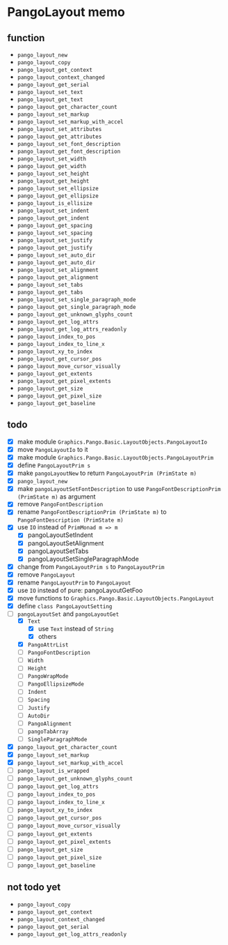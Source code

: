 PangoLayout memo
================

function
--------

* `pango_layout_new`
* `pango_layout_copy`
* `pango_layout_get_context`
* `pango_layout_context_changed`
* `pango_layout_get_serial`
* `pango_layout_set_text`
* `pango_layout_get_text`
* `pango_layout_get_character_count`
* `pango_layout_set_markup`
* `pango_layout_set_markup_with_accel`
* `pango_layout_set_attributes`
* `pango_layout_get_attributes`
* `pango_layout_set_font_description`
* `pango_layout_get_font_description`
* `pango_layout_set_width`
* `pango_layout_get_width`
* `pango_layout_set_height`
* `pango_layout_get_height`
* `pango_layout_set_ellipsize`
* `pango_layout_get_ellipsize`
* `pango_layout_is_ellisize`
* `pango_layout_set_indent`
* `pango_layout_get_indent`
* `pango_layout_get_spacing`
* `pango_layout_set_spacing`
* `pango_layout_set_justify`
* `pango_layout_get_justify`
* `pango_layout_set_auto_dir`
* `pango_layout_get_auto_dir`
* `pango_layout_set_alignment`
* `pango_layout_get_alignment`
* `pango_layout_set_tabs`
* `pango_layout_get_tabs`
* `pango_layout_set_single_paragraph_mode`
* `pango_layout_get_single_paragraph_mode`
* `pango_layout_get_unknown_glyphs_count`
* `pango_layout_get_log_attrs`
* `pango_layout_get_log_attrs_readonly`
* `pango_layout_index_to_pos`
* `pango_layout_index_to_line_x`
* `pango_layout_xy_to_index`
* `pango_layout_get_cursor_pos`
* `pango_layout_move_cursor_visually`
* `pango_layout_get_extents`
* `pango_layout_get_pixel_extents`
* `pango_layout_get_size`
* `pango_layout_get_pixel_size`
* `pango_layout_get_baseline`

todo
----

* [x] make module `Graphics.Pango.Basic.LayoutObjects.PangoLayoutIo`
* [x] move `PangoLayoutIo` to it
* [x] make module `Graphics.Pango.Basic.LayoutObjects.PangoLayoutPrim`
* [x] define `PangoLayoutPrim s`
* [x] make `pangoLayoutNew` to return `PangoLayoutPrim (PrimState m)`
* [x] `pango_layout_new`
* [x] make `pangoLayoutSetFontDescription` to use `PangoFontDescriptionPrim (PrimState m)` as argument
* [x] remove `PangoFontDescription`
* [x] rename `PangoFontDescriptionPrim (PrimState m)` to `PangoFontDescription (PrimState m)`
* [x] use `IO` instead of `PrimMonad m => m`
	+ [x] pangoLayoutSetIndent
	+ [x] pangoLayoutSetAlignment
	+ [x] pangoLayoutSetTabs
	+ [x] pangoLayoutSetSingleParagraphMode
* [x] change from `PangoLayoutPrim s` to `PangoLayoutPrim`
* [x] remove `PangoLayout`
* [x] rename `PangoLayoutPrim` to `PangoLayout`
* [x] use `IO` instead of pure: pangoLayoutGetFoo
* [x] move functions to `Graphics.Pango.Basic.LayoutObjects.PangoLayout`
* [x] define `class PangoLayoutSetting`
* [ ] `pangoLayoutSet` and `pangoLayoutGet`
	+ [x] `Text`
		- [x] use `Text` instead of `String`
		- [x] others
	+ [x] `PangoAttrList`
	+ [ ] `PangoFontDescription`
	+ [ ] `Width`
	+ [ ] `Height`
	+ [ ] `PangoWrapMode`
	+ [ ] `PangoEllipsizeMode`
	+ [ ] `Indent`
	+ [ ] `Spacing`
	+ [ ] `Justify`
	+ [ ] `AutoDir`
	+ [ ] `PangoAlignment`
	+ [ ] `pangoTabArray`
	+ [ ] `SingleParagraphMode`
* [x] `pango_layout_get_character_count`
* [x] `pango_layout_set_markup`
* [x] `pango_layout_set_markup_with_accel`
* [ ] `pango_layout_is_wrapped`
* [ ] `pango_layout_get_unknown_glyphs_count`
* [ ] `pango_layout_get_log_attrs`
* [ ] `pango_layout_index_to_pos`
* [ ] `pango_layout_index_to_line_x`
* [ ] `pango_layout_xy_to_index`
* [ ] `pango_layout_get_cursor_pos`
* [ ] `pango_layout_move_cursor_visually`
* [ ] `pango_layout_get_extents`
* [ ] `pango_layout_get_pixel_extents`
* [ ] `pango_layout_get_size`
* [ ] `pango_layout_get_pixel_size`
* [ ] `pango_layout_get_baseline`

not todo yet
------------

* `pango_layout_copy`
* `pango_layout_get_context`
* `pango_layout_context_changed`
* `pango_layout_get_serial`
* `pango_layout_get_log_attrs_readonly`
